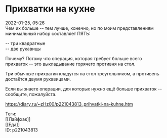 Прихватки на кухне
===================

   
 2022-01-25, 05:26   
  Чем их больше -- тем лучше, конечно, но по моим представлениям минимальный набор составляет ПЯТЬ:   
   
 -- три квадратные   
 -- две рукавицы   
   
 Почему? Потому что операция, которая требует больше всего прихваток -- это выкладывание горячего противня на стол.   
   
 Три обычные прихватки кладутся на стол треугольником, а противень достаётся двумя рукавицами.   
   
 Если вы знаете операции, для которых нужно ещё больше прихваток -- сообщите, пожалуйста.   
    
 <https://diary.ru/~zHz00/p221043813_prihvatki-na-kuhne.htm>   
   
 Теги:   
 [[Лайфхак]]   
 [[Еда]]   
 ID: p221043813